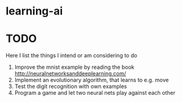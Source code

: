 # learning-ai
# TODO
Here I list the things I intend or am considering to do
1. Improve the mnist example by reading the book http://neuralnetworksanddeeplearning.com/
2. Implement an evolutionary algorithm, that learns to e.g. move
3. Test the digit recognition with own examples
4. Program a game and let two neural nets play against each other

